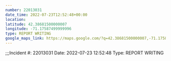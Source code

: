 ```yaml
---
number: 22013031
date_time: 2022-07-23T12:52:48+00:00
location: 
latitude: 42.38681500000007
longitude: -71.17587499999996
type: REPORT WRITING
google_maps_link: https://maps.google.com/?q=42.38681500000007,-71.17587499999996
---
```


;;;Incident #: 22013031  Date: 2022-07-23 12:52:48   Type: REPORT WRITING
